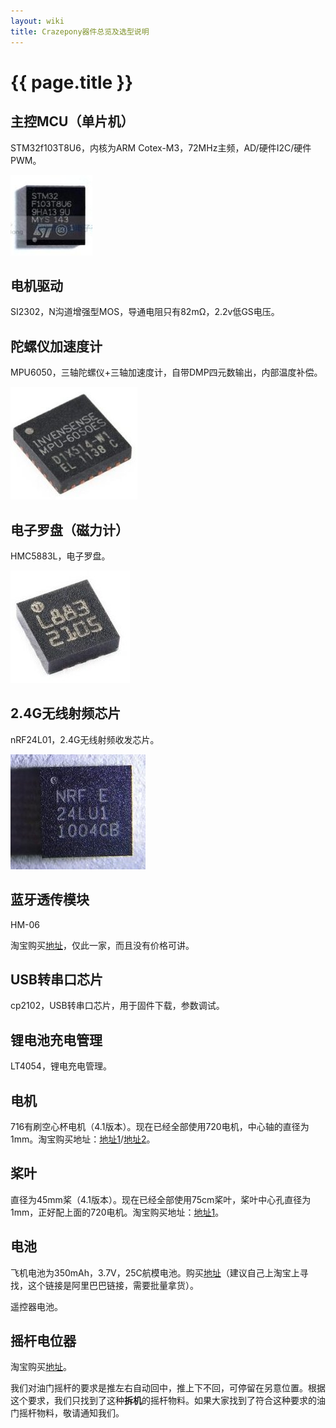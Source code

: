 ```yaml
---
layout: wiki
title: Crazepony器件总览及选型说明
---
```


# {{ page.title }}

## 主控MCU（单片机）
STM32f103T8U6，内核为ARM Cotex-M3，72MHz主频，AD/硬件I2C/硬件PWM。

![](/assets/img/stm32-ic.jpg)

## 电机驱动
SI2302，N沟道增强型MOS，导通电阻只有82mΩ，2.2v低GS电压。

## 陀螺仪加速度计
MPU6050，三轴陀螺仪+三轴加速度计，自带DMP四元数输出，内部温度补偿。

![](/assets/img/mpu-6050-ic.jpg)

## 电子罗盘（磁力计）
HMC5883L，电子罗盘。

![](/assets/img/HMC5883L-ic.jpg)

## 2.4G无线射频芯片
nRF24L01，2.4G无线射频收发芯片。

![](/assets/img/nRF24L01-ic.jpg)

## 蓝牙透传模块
HM-06

淘宝购买[地址](http://item.taobao.com/item.htm?spm=a230r.1.14.1.xYrzTD&id=17278839073&ns=1&_u=j1omdar17efa#detail)，仅此一家，而且没有价格可讲。

## USB转串口芯片
cp2102，USB转串口芯片，用于固件下载，参数调试。

## 锂电池充电管理
LT4054，锂电充电管理。

## 电机
716有刷空心杯电机（4.1版本）。现在已经全部使用720电机，中心轴的直径为1mm。淘宝购买地址：[地址1]()/[地址2]()。

## 桨叶
直径为45mm桨（4.1版本）。现在已经全部使用75cm桨叶，桨叶中心孔直径为1mm，正好配上面的720电机。淘宝购买地址：[地址1]()。

## 电池
飞机电池为350mAh，3.7V，25C航模电池。购买[地址](http://detail.1688.com/offer/1234287135.html)（建议自己上淘宝上寻找，这个链接是阿里巴巴链接，需要批量拿货）。

遥控器电池。

## 摇杆电位器
淘宝购买[地址](http://item.taobao.com/item.htm?spm=a1z09.2.9.163.18Dk2I&id=38490983640&_u=m205fe4p579e)。

我们对油门摇杆的要求是推左右自动回中，推上下不回，可停留在另意位置。根据这个要求，我们只找到了这种**拆机**的摇杆物料。如果大家找到了符合这种要求的油门摇杆物料，敬请通知我们。
